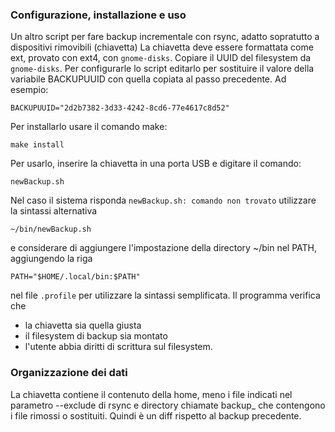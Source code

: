 ### Configurazione, installazione e uso
Un altro script per fare backup incrementale con rsync, adatto sopratutto a dispositivi rimovibili (chiavetta)
La chiavetta deve essere formattata come ext, provato con ext4, con `gnome-disks`. Copiare il UUID del filesystem da `gnome-disks`.
Per configurarle lo script editarlo per sostituire il valore della variabile BACKUPUUID con quella copiata al passo precedente. Ad esempio:
```
BACKUPUUID="2d2b7382-3d33-4242-8cd6-77e4617c8d52"
```
Per installarlo usare il comando make:
```
make install
```
Per usarlo, inserire la chiavetta in una porta USB e digitare il comando:
```
newBackup.sh
```
Nel caso il sistema risponda `newBackup.sh: comando non trovato` utilizzare la sintassi alternativa
```
~/bin/newBackup.sh
```
e considerare di aggiungere l'impostazione della directory ~/bin nel PATH, aggiungendo la riga
```
PATH="$HOME/.local/bin:$PATH"
```
nel file `.profile` per utilizzare la sintassi semplificata.
Il programma verifica che
* la chiavetta sia quella giusta
* il filesystem di backup sia montato
* l'utente abbia diritti di scrittura sul filesystem.

### Organizzazione dei dati

La chiavetta contiene il contenuto della home, meno i file indicati nel parametro --exclude di rsync e directory chiamate backup_<timestamp> che contengono i file rimossi o sostituiti. Quindi è un diff rispetto al backup precedente.
